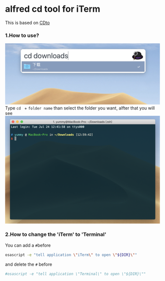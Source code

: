 # alfred cd tool for iTerm
This is based on [CDto](https://github.com/stidio/Alfred-Workflow)
### 1.How to use?
![pic](https://github.com/JustYummy/Alfred_cdTool_for_iTerm/blob/master/Pic/Pic1.png)
Type `cd ` + `folder name`
than select the folder you want,
alfter that you will see
![pic](https://github.com/JustYummy/Alfred_cdTool_for_iTerm/blob/master/Pic/Pic2.png)
### 2.How to change the 'iTerm' to 'Terminal'
You can add a `#`before 
```bash
osascript -e "tell application \"iTerm\" to open \"${DIR}\""
```
and delete the `#` before
```bash 
#osascript -e "tell application \"Terminal\" to open \"${DIR}\""
```
